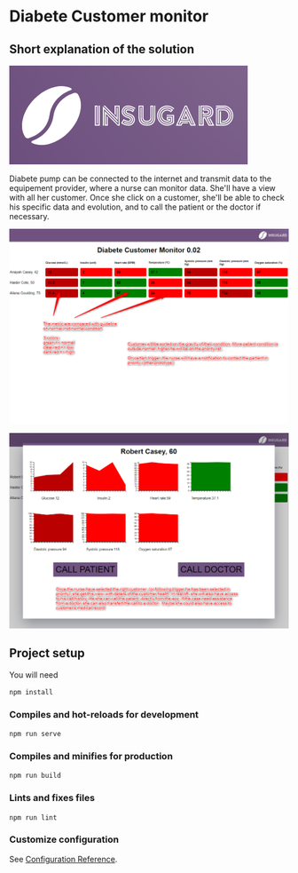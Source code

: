 # Diabete Customer monitor

## Short explanation of the solution

![Logo](./src/assets/logo.png)

Diabete pump can be connected to the internet and transmit data to the equipement provider, where a nurse can monitor data. She'll have a view with all her customer. Once she click on a customer, she'll be able to check his specific data and evolution, and to call the patient or the doctor if necessary. 

![Logo](./src/assets/dashboard.png)

![Logo](./src/assets/specific.png)


## Project setup
You will need 

```
npm install
```

### Compiles and hot-reloads for development
```
npm run serve
```

### Compiles and minifies for production
```
npm run build
```

### Lints and fixes files
```
npm run lint
```

### Customize configuration
See [Configuration Reference](https://cli.vuejs.org/config/).


